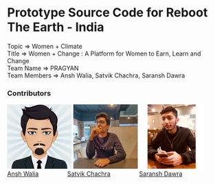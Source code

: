 # Prototype Source Code for Reboot The Earth - India
Topic => Women + Climate <br />
Title => Women + Change : A Platform for Women to Earn, Learn and Change <br />
Team Name => PRAGYAN <br />
Team Members => Ansh Walia, Satvik Chachra, Saransh Dawra <br />

### Contributors

<img src="img/ansh.png" height="150px" width="150px"> <img src="img/satvik.jpg" height="150px" width="150px"> <img src="img/saransh.jpg" height="150px" width="150px">
<br>
[Ansh Walia](https://www.github.com/anshwalia)&nbsp;&nbsp;&nbsp;&nbsp;&nbsp;&nbsp;&nbsp;&nbsp;&nbsp;&nbsp;&nbsp;&nbsp;&nbsp;&nbsp;&nbsp;&nbsp;
[Satvik Chachra](https://www.github.com/satvikchachra)&nbsp;&nbsp;&nbsp;&nbsp;&nbsp;&nbsp;&nbsp;&nbsp;&nbsp;&nbsp;&nbsp;&nbsp;&nbsp;&nbsp;&nbsp;&nbsp;
[Saransh Dawra](https://www.github.com/saranshdawra)

